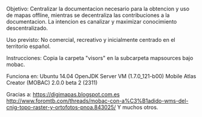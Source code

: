 
Objetivo: 
Centralizar la documentacion necesario para la obtencion y uso de mapas offline, mientras se decentraliza las contribuciones a la documentacion. 
La intencion es canalizar y maximizar conocimiento descentralizado.

Uso previsto: 
No comercial, recreativo y inicialmente centrado en el territorio español.

Instrucciones:
Copia la carpeta "visors" en la subcarpeta mapsources bajo mobac.

Funciona en:
Ubuntu 14.04
OpenJDK Server VM (1.7.0_121-b00)
Mobile Atlas Creator (MOBAC) 2.0.0 beta 2 (2311)


Gracias a:
https://digimapas.blogspot.com.es
http://www.foromtb.com/threads/mobac-con-a%C3%B1adido-wms-del-cnig-topo-raster-y-ortofotos-pnoa.843025/
Y muchos otros.

